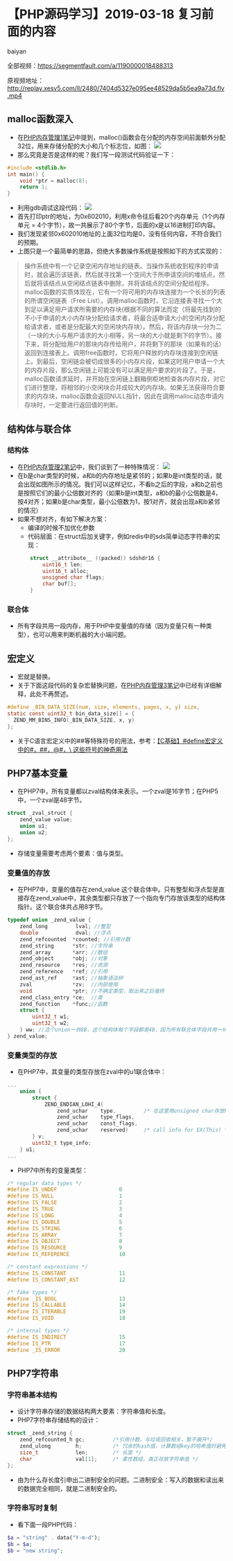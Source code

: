 # **【PHP源码学习】2019-03-18 复习前面的内容**
baiyan

全部视频：https://segmentfault.com/a/1190000018488313

原视频地址：http://replay.xesv5.com/ll/2480/7404d5327e095ee48529da5b5ea9a73d.flv.mp4

## malloc函数深入
 - 在[PHP内存管理1笔记](https://segmentfault.com/a/1190000018909215)中提到，malloc()函数会在分配的内存空间前面额外分配32位，用来存储分配的大小和几个标志位，如图：
![](http://pq370w15r.bkt.clouddn.com/notebook/2019/4/23/1556011070035.png)
 - 那么究竟是否是这样的呢？我们写一段测试代码验证一下：
```c
#include <stdlib.h>
int main() {
    void *ptr = malloc(8);
    return 1;
}
```
 - 利用gdb调试这段代码：
![](http://pq370w15r.bkt.clouddn.com/notebook/2019/4/23/1556011536132.png)
 - 首先打印ptr的地址，为0x602010，利用x命令往后看20个内存单元（1个内存单元 = 4个字节），故一共展示了80个字节，后面的x是以16进制打印内容。
 - 我们发现紧邻0x602010地址的上面32位均是0，没有任何内容，不符合我们的预期。
 - 上图只是一个最简单的思路，但绝大多数操作系统是按照如下的方式实现的：

>操作系统中有一个记录空闲内存地址的链表。当操作系统收到程序的申请时，就会遍历该链表，然后就寻找第一个空间大于所申请空间的堆结点，然后就将该结点从空闲结点链表中删除，并将该结点的空间分配给程序。malloc函数的实质体现在，它有一个将可用的内存块连接为一个长长的列表的所谓空闲链表（Free List）。调用malloc函数时，它沿连接表寻找一个大到足以满足用户请求所需要的内存块(根据不同的算法而定（将最先找到的不小于申请的大小内存块分配给请求者，将最合适申请大小的空闲内存分配给请求者，或者是分配最大的空闲块内存块）。然后，将该内存块一分为二（一块的大小与用户请求的大小相等，另一块的大小就是剩下的字节）。接下来，将分配给用户的那块内存传给用户，并将剩下的那块（如果有的话）返回到连接表上。调用free函数时，它将用户释放的内存块连接到空闲链上。到最后，空闲链会被切成很多的小内存片段，如果这时用户申请一个大的内存片段，那么空闲链上可能没有可以满足用户要求的片段了。于是，malloc函数请求延时，并开始在空闲链上翻箱倒柜地检查各内存片段，对它们进行整理，将相邻的小空闲块合并成较大的内存块。如果无法获得符合要求的内存块，malloc函数会返回NULL指针，因此在调用malloc动态申请内存块时，一定要进行返回值的判断。

## 结构体与联合体
### 结构体
 - 在[PHP内存管理2笔记](https://segmentfault.com/a/1190000018914652)中，我们谈到了一种特殊情况：
![](http://pq370w15r.bkt.clouddn.com/notebook/2019/4/23/1556012827511.png)
 - 在b是char类型的时候，a和b的内存地址是紧邻的；如果b是int类型的话，就会出现如图所示的情况。我们可以这样记忆，不看b之后的字段，a和b之前也是按照它们的最小公倍数对齐的（如果b是int类型，a和b的最小公倍数是4，按4对齐；如果b是char类型，最小公倍数为1，按1对齐，就会出现a和b紧邻的情况）
 - 如果不想对齐，有如下解决方案：
    - 编译的时候不加优化参数
    - 代码层面：在struct后加关键字，例如redis中的sds简单动态字符串的实现：
    ```c
	    struct __attribute__ ((packed)) sdshdr16 {
			uint16_t len;
			uint16_t alloc;
			unsigned char flags;
			char buf[];
		}
	```
### 联合体
 - 所有字段共用一段内存，用于PHP中变量值的存储（因为变量只有一种类型），也可以用来判断机器的大小端问题。
## 宏定义
 - 宏就是替换。
 - 关于下面这段代码的复杂宏替换问题，在[PHP内存管理3笔记](https://segmentfault.com/a/1190000018927762)中已经有详细解释，此处不再赘述。
```c
#define _BIN_DATA_SIZE(num, size, elements, pages, x, y) size,
static const uint32_t bin_data_size[] = {
  ZEND_MM_BINS_INFO(_BIN_DATA_SIZE, x, y)
};
```
 - 关于C语言宏定义中的##等特殊符号的用法，参考：[【C基础】#define宏定义中的#，##，@#，\ 这些符号的神奇用法](https://blog.csdn.net/freeWayWalker/article/details/50220049)
## PHP7基本变量
 - 在PHP7中，所有变量都以zval结构体来表示。一个zval是16字节；在PHP5中，一个zval是48字节。
```c
struct _zval_struct {
    zend_value value;
    union u1;
    union u2;
};
```
 - 存储变量需要考虑两个要素：值与类型。
### 变量值的存放
 - 在PHP7中，变量的值存在zend_value 这个联合体中。只有整型和浮点型是直接存在zend_value中，其余类型都只存放了一个指向专门存放该类型的结构体指针。这个联合体共占用8字节。
```c
typedef union _zend_value {
	zend_long         lval;	//整型
	double            dval;	//浮点
	zend_refcounted  *counted; //引用计数
	zend_string      *str; //字符串
	zend_array       *arr; //数组
	zend_object      *obj; //对象
	zend_resource    *res; //资源
	zend_reference   *ref; //引用
	zend_ast_ref     *ast; //抽象语法树
	zval             *zv;  //内部使用
	void             *ptr; //不确定类型，取出来之后强转
	zend_class_entry *ce;  //类
	zend_function    *func;//函数
	struct {
		uint32_t w1;
		uint32_t w2;
	} ww; //这个union一共8B，这个结构体每个字段都是4B，因为所有联合体字段共用一块内存，故相当于取了一半的union
} zend_value;
```
### 变量类型的存放
 - 在PHP7中，其变量的类型存放在zval中的u1联合体中：
```c
...
	union {
		struct {
			ZEND_ENDIAN_LOHI_4(
				zend_uchar    type,			/* 在这里用unsigned char存放PHP变量值的类型 */
				zend_uchar    type_flags,
				zend_uchar    const_flags,
				zend_uchar    reserved)	    /* call info for EX(This) */
		} v;
		uint32_t type_info;
	} u1;
...
```
 - PHP7中所有的变量类型：
```c
/* regular data types */
#define IS_UNDEF					0
#define IS_NULL						1
#define IS_FALSE					2
#define IS_TRUE						3
#define IS_LONG						4
#define IS_DOUBLE					5
#define IS_STRING					6
#define IS_ARRAY					7
#define IS_OBJECT					8
#define IS_RESOURCE					9
#define IS_REFERENCE				10

/* constant expressions */
#define IS_CONSTANT					11
#define IS_CONSTANT_AST				12

/* fake types */
#define _IS_BOOL					13
#define IS_CALLABLE					14
#define IS_ITERABLE					19
#define IS_VOID						18

/* internal types */
#define IS_INDIRECT             	15
#define IS_PTR						17
#define _IS_ERROR					20
```
## PHP7字符串
### 字符串基本结构
 - 设计字符串存储的数据结构两大要素：字符串值和长度。
 - PHP7字符串存储结构的设计：
```c
struct _zend_string {
	zend_refcounted_h gc;         /*引用计数，与垃圾回收相关，暂不展开*/
	zend_ulong        h;          /* 冗余的hash值，计算数组key的哈希值时避免重复计算*/
	size_t            len;        /* 长度 */
	char              val[1];     /* 柔性数组，真正存放字符串值 */
};
```
 - 由为什么存长度引申出二进制安全的问题。二进制安全：写入的数据和读出来的数据完全相同，就是二进制安全的。
### 字符串写时复制
 - 看下面一段PHP代码：
```php
$a = "string" . data("Y-m-d");
$b = $a;
$b = "new string";
```
